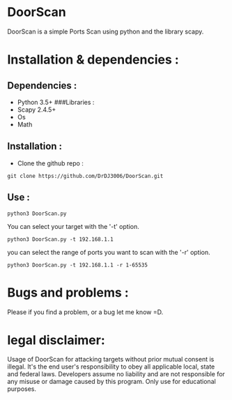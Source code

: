 

# DoorScan

DoorScan is a simple Ports Scan using python and the library scapy.


# Installation & dependencies :

## Dependencies :
- Python 3.5+
###Libraries :
- Scapy 2.4.5+
- Os
- Math

## Installation :

- Clone the github repo : 
```
git clone https://github.com/DrDJ3006/DoorScan.git
```
## Use :
```
python3 DoorScan.py
```
You can select your target with the '-t' option.
```
python3 DoorScan.py -t 192.168.1.1
```
you can select the range of ports you want to scan with the '-r' option.
```
python3 DoorScan.py -t 192.168.1.1 -r 1-65535
```

# Bugs and problems : 
Please if you find a problem, or a bug let me know =D.
# legal disclaimer:
Usage of DoorScan for attacking targets without prior mutual consent is illegal. 
It's the end user's responsibility to obey all applicable local, state and federal laws. Developers assume no liability and are not responsible for any misuse or damage caused by this program. 
Only use for educational purposes.
